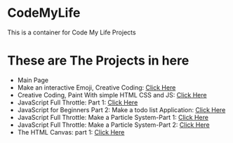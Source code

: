 # CodeMyLife
This is a container for Code My Life Projects

<h1>These are The Projects in here</h1>
<ul>
<li>Main Page</li>
<li>Make an interactive Emoji, Creative Coding: <a href="https://www.youtube.com/watch?v=1BalL1KKjds">Click Here</a></li>
<li>Creative Coding, Paint With simple HTML CSS and JS: <a href="https://www.youtube.com/watch?v=AUiy6fyHl4k">Click Here</a></li>
<li>JavaScript Full Throttle: Part 1: <a href="https://www.youtube.com/watch?v=IS8x3cQUBNA">Click Here</a></li>
<li>JavaScript for Beginners Part 2: Make a todo list Application: <a href="https://www.youtube.com/watch?v=c14krfPyEzU">Click Here</a></li>
<li>JavaScript Full Throttle: Make a Particle System-Part 1: <a href="https://www.youtube.com/watch?v=1NBNE5W0kf0">Click Here</a></li>
<li>JavaScript Full Throttle: Make a Particle System-Part 2: <a href="https://www.youtube.com/watch?v=-KhKRQTOp8I">Click Here</a></li>
<li>The HTML Canvas: part 1: <a href="https://www.youtube.com/watch?v=O0NRsldcq3U">Click Here</a></li>
</ul>

